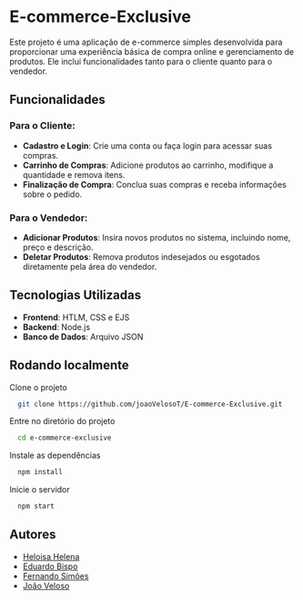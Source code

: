 
# E-commerce-Exclusive

Este projeto é uma aplicação de e-commerce simples desenvolvida para proporcionar uma experiência básica de compra online e gerenciamento de produtos. Ele inclui funcionalidades tanto para o cliente quanto para o vendedor.



## Funcionalidades

### Para o Cliente:
- **Cadastro e Login**: Crie uma conta ou faça login para acessar suas compras.
- **Carrinho de Compras**: Adicione produtos ao carrinho, modifique a quantidade e remova itens.
- **Finalização de Compra**: Conclua suas compras e receba informações sobre o pedido.

### Para o Vendedor:
- **Adicionar Produtos**: Insira novos produtos no sistema, incluindo nome, preço e descrição.
- **Deletar Produtos**: Remova produtos indesejados ou esgotados diretamente pela área do vendedor.

## Tecnologias Utilizadas
- **Frontend**: HTLM, CSS e EJS
- **Backend**: Node.js
- **Banco de Dados**: Arquivo JSON



## Rodando localmente

Clone o projeto

```bash
  git clone https://github.com/joaoVelosoT/E-commerce-Exclusive.git
```

Entre no diretório do projeto

```bash
  cd e-commerce-exclusive
```

Instale as dependências

```bash
  npm install
```

Inicie o servidor

```bash
  npm start
```


## Autores

- [Heloisa Helena](https://www.linkedin.com/in/heloisa-helena-01653b2a8/)
- [Eduardo Bispo](https://www.linkedin.com/in/eduardo-bispo-sousa-santos-7893b2269/)
- [Fernando Simões](https://www.linkedin.com/in/fernando-sim%C3%B5es-b9327a321/)
- [João Veloso](www.linkedin.com/in/joaovitor1804)
